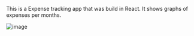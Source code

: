 This is a Expense tracking app that was build in React. 
It shows graphs of expenses per months. 

![image](https://user-images.githubusercontent.com/33541110/116008460-89922d00-a5c9-11eb-8f61-1ac246e8cf6c.png)
